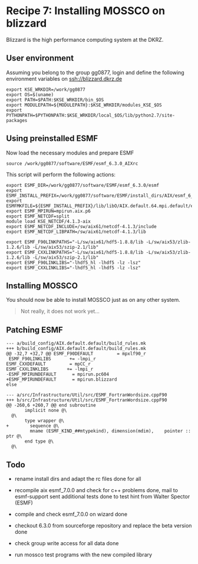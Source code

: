 # Recipe 7: Installing MOSSCO on blizzard

Blizzard is the high performance computing system at the DKRZ.

## User environment

Assuming you belong to the group gg0877, login and define the following environment variables on <ssh://blizzard.dkrz.de>

	export KSE_WRKDIR=/work/gg0877
	export OS=$(uname)
	export PATH=$PATH:$KSE_WRKDIR/bin_$OS
	export MODULEPATH=${MODULEPATH}:$KSE_WRKDIR/modules_KSE_$OS
	export PYTHONPATH=$PYTHONPATH:$KSE_WRKDIR/local_$OS/lib/python2.7/site-packages


## Using preinstalled ESMF
Now load the necessary modules and prepare ESMF

	source /work/gg0877/software/ESMF/esmf_6.3.0_AIXrc

This script will perform the following actions:

	export ESMF_DIR=/work/gg0877/software/ESMF/esmf_6.3.0/esmf
	export ESMF_INSTALL_PREFIX=/work/gg0877/software/ESMF/install_dirs/AIX/esmf_6_3_0
	export ESMFMKFILE=${ESMF_INSTALL_PREFIX}/lib/libO/AIX.default.64.mpi.default/esmf.mk
	export ESMF_MPIRUN=mpirun.aix.p6
	export ESMF_NETCDF=split
	module load KSE_NETCDF/4.1.3-aix
	export ESMF_NETCDF_INCLUDE=/sw/aix61/netcdf-4.1.3/include
	export ESMF_NETCDF_LIBPATH=/sw/aix61/netcdf-4.1.3/lib

	export ESMF_F90LINKPATHS="-L/sw/aix61/hdf5-1.8.8/lib -L/sw/aix53/zlib-1.2.6/lib -L/sw/aix53/szip-2.1/lib"
	export ESMF_CXXLINKPATHS="-L/sw/aix61/hdf5-1.8.8/lib -L/sw/aix53/zlib-1.2.6/lib -L/sw/aix53/szip-2.1/lib"
	export ESMF_F90LINKLIBS="-lhdf5_hl -lhdf5 -lz -lsz"
	export ESMF_CXXLINKLIBS="-lhdf5_hl -lhdf5 -lz -lsz"
	
## Installing MOSSCO

You should now be able to install MOSSCO just as on any other system.

> Not really, it does not work yet...


## Patching ESMF

	--- a/build_config/AIX.default.default/build_rules.mk
	+++ b/build_config/AIX.default.default/build_rules.mk
	@@ -32,7 +32,7 @@ ESMF_F90DEFAULT         = mpxlf90_r
	 ESMF_F90LINKLIBS       += -lmpi_r
 	ESMF_CXXDEFAULT         = mpCC_r
 	ESMF_CXXLINKLIBS       += -lmpi_r
	-ESMF_MPIRUNDEFAULT      = mpirun.pc604
	+ESMF_MPIRUNDEFAULT      = mpirun.blizzard
 	else
	
	--- a/src/Infrastructure/Util/src/ESMF_FortranWordsize.cppF90
	+++ b/src/Infrastructure/Util/src/ESMF_FortranWordsize.cppF90
	@@ -260,6 +260,7 @@ end subroutine
	       implicit none @\
	  @\
	       type wrapper @\
	+        sequence @\
	         mname (ESMF_KIND_##mtypekind), dimension(mdim), 	pointer :: ptr @\
	       end type @\
	  @\


	
## Todo

- rename install dirs and adapt the rc files
   done for all

- recompile aix esmf_7.0.0 and check for c++ problems
   done, mail to esmf-support sent
   additional tests done to test hint from Walter Spector (ESMF)

- compile and check esmf_7.0.0 on wizard
   done

- checkout 6.3.0 from sourceforge repository and replace the beta version
   done

- check group write access for all data
   done

- run mossco test programs with the new compiled library
	